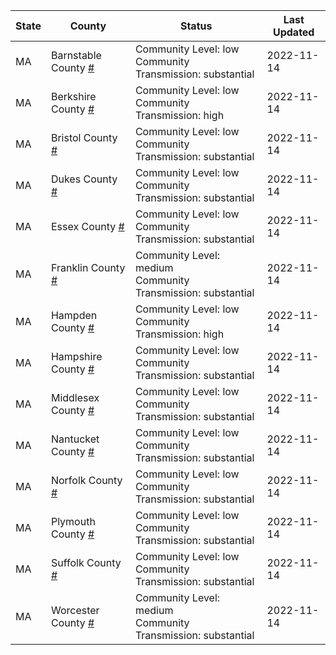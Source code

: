 State | County | Status | Last Updated
--- | --- | --- | --- 
MA | Barnstable County <a href="#barnstable_county">#</a> | <a name="barnstable_county"></a>Community Level: low<br/>Community Transmission: substantial | 2022-11-14
MA | Berkshire County <a href="#berkshire_county">#</a> | <a name="berkshire_county"></a>Community Level: low<br/>Community Transmission: high | 2022-11-14
MA | Bristol County <a href="#bristol_county">#</a> | <a name="bristol_county"></a>Community Level: low<br/>Community Transmission: substantial | 2022-11-14
MA | Dukes County <a href="#dukes_county">#</a> | <a name="dukes_county"></a>Community Level: low<br/>Community Transmission: substantial | 2022-11-14
MA | Essex County <a href="#essex_county">#</a> | <a name="essex_county"></a>Community Level: low<br/>Community Transmission: substantial | 2022-11-14
MA | Franklin County <a href="#franklin_county">#</a> | <a name="franklin_county"></a>Community Level: medium<br/>Community Transmission: substantial | 2022-11-14
MA | Hampden County <a href="#hampden_county">#</a> | <a name="hampden_county"></a>Community Level: low<br/>Community Transmission: high | 2022-11-14
MA | Hampshire County <a href="#hampshire_county">#</a> | <a name="hampshire_county"></a>Community Level: low<br/>Community Transmission: substantial | 2022-11-14
MA | Middlesex County <a href="#middlesex_county">#</a> | <a name="middlesex_county"></a>Community Level: low<br/>Community Transmission: substantial | 2022-11-14
MA | Nantucket County <a href="#nantucket_county">#</a> | <a name="nantucket_county"></a>Community Level: low<br/>Community Transmission: substantial | 2022-11-14
MA | Norfolk County <a href="#norfolk_county">#</a> | <a name="norfolk_county"></a>Community Level: low<br/>Community Transmission: substantial | 2022-11-14
MA | Plymouth County <a href="#plymouth_county">#</a> | <a name="plymouth_county"></a>Community Level: low<br/>Community Transmission: substantial | 2022-11-14
MA | Suffolk County <a href="#suffolk_county">#</a> | <a name="suffolk_county"></a>Community Level: low<br/>Community Transmission: substantial | 2022-11-14
MA | Worcester County <a href="#worcester_county">#</a> | <a name="worcester_county"></a>Community Level: medium<br/>Community Transmission: substantial | 2022-11-14

